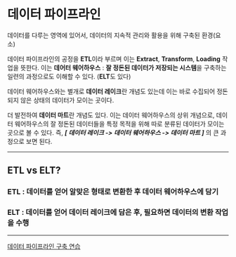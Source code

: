 # 데이터 파이프라인
데이터를 다루는 영역에 있어서, 데이터의 지속적 관리와 활용을 위해 구축된 환경(요소)

데이터 파이프라인의 공정을 **ETL**이라 부르며 이는 **Extract**, **Transform**, **Loading** 작업을 뜻한다. 이는 **데어터 웨어하우스** : **잘 정돈된 데이터가 저장되는 시스템**을 구축하는 일련의 과정으로도 이해할 수 있다. (**ELT**도 있다)

 데이터 웨어하우스와는 별개로 **데이터 레이크**란 개념도 있는데 이는 바로 수집되어 정돈되지 않은 상태의 데이터가 모이는 곳이다.

더 발전하여 **데이터 마트**란 개념도 있다. 이는 데이터 웨어하우스의 상위 개념으로, 데이터 웨어하우스의 잘 정돈된 데이터들을 특정 목적을 위해 따로 분류된 데이터가 모이는 곳으로 볼 수 있다.
즉, ***[ 데이터 레이크 -> 데이터 웨어하우스  -> 데이터 마트 ]*** 의 큰 과정으로 보면 된다.

---

## ETL vs ELT?

### ETL : 데이터를 얻어 알맞은 형태로 변환한 후 데이터 웨어하우스에 담기

### ELT : 데이터를 얻어 데이터 레이크에 담은 후, 필요하면 데이터의 변환 작업을 수행

---

[데이터 파이프라인 구축 연습](https://github.com/CharmStrange/Project/tree/main/Python/DataFlows)
